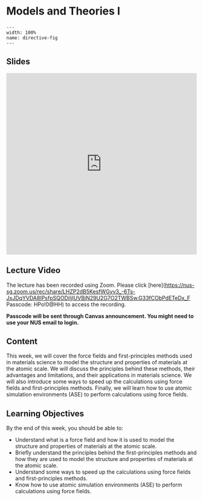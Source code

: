 # Models and Theories I
```{image} ../figures/models_and_theories_title.jpeg
---
width: 100%
name: directive-fig
---
```

## Slides
<iframe src="https://docs.google.com/presentation/d/e/2PACX-1vR5izwme0SjKUef0ghfbT63o1CUAbOhQRZgfUL5EiJgRYRF5N5FLvQEAlOcurYdjrAp4NrWUegtnSVX/embed?start=false&loop=false&delayms=3000" frameborder="0" width="100%" height="480" allowfullscreen="true" mozallowfullscreen="true" webkitallowfullscreen="true"></iframe>

## Lecture Video
The lecture has been recorded using Zoom. Please click [here](https://nus-sg.zoom.us/rec/share/LHZP2dB5KesfWGyv3_-6Ts-JxJDqYVDA8IPsfpSQODiIjIUVBjN29U2G7O2TWBSw.G33fCObPdETeDx_F 
Passcode: HPo!0@HH) to access the recording.

**Passcode will be sent through Canvas announcement. You might need to use your NUS email to login.**

## Content
This week, we will cover the force fields and first-principles methods used in materials science to model the structure and properties of materials at the atomic scale. We will discuss the principles behind these methods, their advantages and limitations, and their applications in materials science. We will also introduce some ways to speed up the calculations using force fields and first-principles methods. Finally, we will learn how to use atomic simulation environments (ASE) to perform calculations using force fields.

## Learning Objectives
By the end of this week, you should be able to:
- Understand what is a force field and how it is used to model the structure and properties of materials at the atomic scale.
- Briefly understand the principles behind the first-principles methods and how they are used to model the structure and properties of materials at the atomic scale.
- Understand some ways to speed up the calculations using force fields and first-principles methods.
- Know how to use atomic simulation environments (ASE) to perform calculations using force fields.
